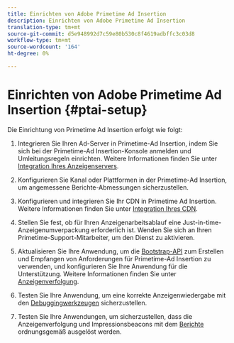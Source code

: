 ```yaml
---
title: Einrichten von Adobe Primetime Ad Insertion
description: Einrichten von Adobe Primetime Ad Insertion
translation-type: tm+mt
source-git-commit: d5e948992d7c59e80b530c8f4619adbffc3c03d8
workflow-type: tm+mt
source-wordcount: '164'
ht-degree: 0%

---
```



# Einrichten von Adobe Primetime Ad Insertion {#ptai-setup}

Die Einrichtung von Primetime Ad Insertion erfolgt wie folgt:

1. Integrieren Sie Ihren Ad-Server in Primetime-Ad Insertion, indem Sie sich bei der Primetime-Ad Insertion-Konsole anmelden und Umleitungsregeln einrichten. Weitere Informationen finden Sie unter [Integration Ihres Anzeigenservers](/help/primetime-ad-insertion/getting-started/integrate-ad-server.md).

1. Konfigurieren Sie Kanal oder Plattformen in der Primetime-Ad Insertion, um angemessene Berichte-Abmessungen sicherzustellen.

1. Konfigurieren und integrieren Sie Ihr CDN in Primetime Ad Insertion. Weitere Informationen finden Sie unter [Integration Ihres CDN](integrate-cdn.md).

1. Stellen Sie fest, ob für Ihren Anzeigenarbeitsablauf eine Just-in-time-Anzeigenumverpackung erforderlich ist. Wenden Sie sich an Ihren Primetime-Support-Mitarbeiter, um den Dienst zu aktivieren.

1. Aktualisieren Sie Ihre Anwendung, um die [Bootstrap-API](/help/primetime-ad-insertion/technical-reference/bootstrap-api.md) zum Erstellen und Empfangen von Anforderungen für Primetime-Ad Insertion zu verwenden, und konfigurieren Sie Ihre Anwendung für die Unterstützung. Weitere Informationen finden Sie unter [Anzeigenverfolgung](set-up-ad-tracking.md).

1. Testen Sie Ihre Anwendung, um eine korrekte Anzeigenwiedergabe mit den [Debuggingwerkzeugen](/help/primetime-ad-insertion/performance-monitoring-debugging-reporting/troubleshoot-and-debug.md) sicherzustellen.

1. Testen Sie Ihre Anwendungen, um sicherzustellen, dass die Anzeigenverfolgung und Impressionsbeacons mit dem [Berichte](/help/primetime-ad-insertion/performance-monitoring-debugging-reporting/reporting-and-billing.md) ordnungsgemäß ausgelöst werden.
